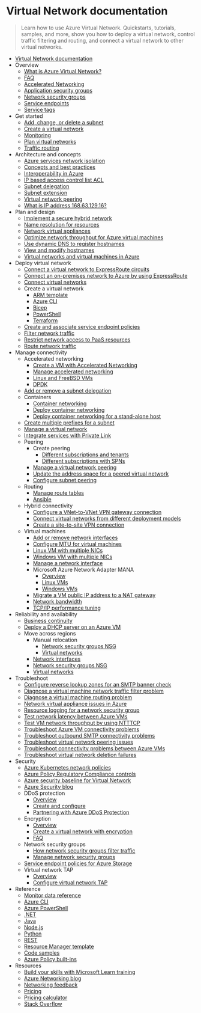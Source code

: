 # Virtual Network documentation
> Learn how to use Azure Virtual Network. Quickstarts, tutorials, samples, and more, show you how to deploy a virtual network, control traffic filtering and routing, and connect a virtual network to other virtual networks.
  - [Virtual Network documentation](https://learn.microsoft.com/en-us/azure/virtual-network/)
  - Overview
    - [What is Azure Virtual Network?](https://learn.microsoft.com/en-us/azure/virtual-network/virtual-networks-overview)
    - [FAQ](https://learn.microsoft.com/en-us/azure/virtual-network/virtual-networks-faq)
    - [Accelerated Networking](https://learn.microsoft.com/en-us/azure/virtual-network/accelerated-networking-overview)
    - [Application security groups](https://learn.microsoft.com/en-us/azure/virtual-network/application-security-groups)
    - [Network security groups](https://learn.microsoft.com/en-us/azure/virtual-network/network-security-groups-overview)
    - [Service endpoints](https://learn.microsoft.com/en-us/azure/virtual-network/virtual-network-service-endpoints-overview)
    - [Service tags](https://learn.microsoft.com/en-us/azure/virtual-network/service-tags-overview)
  - Get started
    - [Add, change, or delete a subnet](https://learn.microsoft.com/en-us/azure/virtual-network/virtual-network-manage-subnet)
    - [Create a virtual network](https://learn.microsoft.com/en-us/azure/virtual-network/quick-create-portal)
    - [Monitoring](https://learn.microsoft.com/en-us/azure/virtual-network/monitor-virtual-network)
    - [Plan virtual networks](https://learn.microsoft.com/en-us/azure/virtual-network/virtual-network-vnet-plan-design-arm)
    - [Traffic routing](https://learn.microsoft.com/en-us/azure/virtual-network/virtual-networks-udr-overview)
  - Architecture and concepts
    - [Azure services network isolation](https://learn.microsoft.com/en-us/azure/virtual-network/vnet-integration-for-azure-services)
    - [Concepts and best practices](https://learn.microsoft.com/en-us/azure/virtual-network/concepts-and-best-practices)
    - [Interoperability in Azure](https://learn.microsoft.com/azure/networking/connectivity-interoperability-control-plane?toc=%2Fazure%2Fvirtual-network%2Ftoc.json)
    - [IP based access control list ACL](https://learn.microsoft.com/en-us/azure/virtual-network/ip-based-access-control-list-overview)
    - [Subnet delegation](https://learn.microsoft.com/en-us/azure/virtual-network/subnet-delegation-overview)
    - [Subnet extension](https://learn.microsoft.com/en-us/azure/virtual-network/subnet-extension)
    - [Virtual network peering](https://learn.microsoft.com/en-us/azure/virtual-network/virtual-network-peering-overview)
    - [What is IP address 168.63.129.16?](https://learn.microsoft.com/en-us/azure/virtual-network/what-is-ip-address-168-63-129-16)
  - Plan and design
    - [Implement a secure hybrid network](https://learn.microsoft.com/azure/architecture/reference-architectures/dmz/secure-vnet-dmz?toc=%2Fazure%2Fvirtual-network%2Ftoc.json&tabs=portal)
    - [Name resolution for resources](https://learn.microsoft.com/en-us/azure/virtual-network/virtual-networks-name-resolution-for-vms-and-role-instances)
    - [Network virtual appliances](https://learn.microsoft.com/en-us/azure/virtual-network/virtual-network-scenario-udr-gw-nva)
    - [Optimize network throughput for Azure virtual machines](https://learn.microsoft.com/en-us/azure/virtual-network/virtual-network-optimize-network-bandwidth)
    - [Use dynamic DNS to register hostnames](https://learn.microsoft.com/en-us/azure/virtual-network/virtual-networks-name-resolution-ddns)
    - [View and modify hostnames](https://learn.microsoft.com/en-us/azure/virtual-network/virtual-networks-viewing-and-modifying-hostnames.yml)
    - [Virtual networks and virtual machines in Azure](https://learn.microsoft.com/en-us/azure/virtual-network/network-overview)
  - Deploy virtual network
    - [Connect a virtual network to ExpressRoute circuits](https://learn.microsoft.com/azure/expressroute/expressroute-howto-linkvnet-portal-resource-manager?toc=%2Fazure%2Fvirtual-network%2Ftoc.json)
    - [Connect an on-premises network to Azure by using ExpressRoute](https://learn.microsoft.com/azure/architecture/reference-architectures/hybrid-networking/expressroute-vpn-failover?toc=%2Fazure%2Fvirtual-network%2Ftoc.json)
    - [Connect virtual networks](https://learn.microsoft.com/en-us/azure/virtual-network/tutorial-connect-virtual-networks)
    - Create a virtual network
      - [ARM template](https://learn.microsoft.com/en-us/azure/virtual-network/quick-create-template)
      - [Azure CLI](https://learn.microsoft.com/en-us/azure/virtual-network/quick-create-cli)
      - [Bicep](https://learn.microsoft.com/en-us/azure/virtual-network/quick-create-bicep)
      - [PowerShell](https://learn.microsoft.com/en-us/azure/virtual-network/quick-create-powershell)
      - [Terraform](https://learn.microsoft.com/en-us/azure/virtual-network/quick-create-terraform)
    - [Create and associate service endpoint policies](https://learn.microsoft.com/en-us/azure/virtual-network/virtual-network-service-endpoint-policies)
    - [Filter network traffic](https://learn.microsoft.com/en-us/azure/virtual-network/tutorial-filter-network-traffic)
    - [Restrict network access to PaaS resources](https://learn.microsoft.com/en-us/azure/virtual-network/tutorial-restrict-network-access-to-resources)
    - [Route network traffic](https://learn.microsoft.com/en-us/azure/virtual-network/tutorial-create-route-table)
  - Manage connectivity
    - Accelerated networking
      - [Create a VM with Accelerated Networking](https://learn.microsoft.com/en-us/azure/virtual-network/create-virtual-machine-accelerated-networking)
      - [Manage accelerated networking](https://learn.microsoft.com/en-us/azure/virtual-network/manage-accelerated-networking)
      - [Linux and FreeBSD VMs](https://learn.microsoft.com/en-us/azure/virtual-network/accelerated-networking-how-it-works)
      - [DPDK](https://learn.microsoft.com/en-us/azure/virtual-network/setup-dpdk)
    - [Add or remove a subnet delegation](https://learn.microsoft.com/en-us/azure/virtual-network/manage-subnet-delegation)
    - Containers
      - [Container networking](https://learn.microsoft.com/en-us/azure/virtual-network/container-networking-overview)
      - [Deploy container networking](https://learn.microsoft.com/en-us/azure/virtual-network/deploy-container-networking)
      - [Deploy container networking for a stand-alone host](https://learn.microsoft.com/en-us/azure/virtual-network/deploy-container-networking-docker-linux)
    - [Create multiple prefixes for a subnet](https://learn.microsoft.com/en-us/azure/virtual-network/how-to-multiple-prefixes-subnet)
    - [Manage a virtual network](https://learn.microsoft.com/en-us/azure/virtual-network/manage-virtual-network.yml)
    - [Integrate services with Private Link](https://learn.microsoft.com/azure/private-link/private-link-overview?toc=%2Fazure%2Fvirtual-network%2Ftoc.json)
    - Peering
      - Create peering
        - [Different subscriptions and tenants](https://learn.microsoft.com/en-us/azure/virtual-network/create-peering-different-subscriptions)
        - [Different subscriptions with SPNs](https://learn.microsoft.com/en-us/azure/virtual-network/create-peering-different-subscriptions-service-principal)
      - [Manage a virtual network peering](https://learn.microsoft.com/en-us/azure/virtual-network/virtual-network-manage-peering)
      - [Update the address space for a peered virtual network](https://learn.microsoft.com/en-us/azure/virtual-network/update-virtual-network-peering-address-space.yml)
      - [Configure subnet peering](https://learn.microsoft.com/en-us/azure/virtual-network/how-to-configure-subnet-peering)
    - Routing
      - [Manage route tables](https://learn.microsoft.com/en-us/azure/virtual-network/manage-route-table.yml)
      - [Ansible](https://learn.microsoft.com/azure/developer/ansible/route-table-configure?toc=%2Fazure%2Fvirtual-network%2Ftoc.json)
    - Hybrid connectivity
      - [Configure a VNet-to-VNet VPN gateway connection](https://learn.microsoft.com/azure/vpn-gateway/vpn-gateway-vnet-vnet-rm-ps?toc=%2Fazure%2Fvirtual-network%2Ftoc.json)
      - [Connect virtual networks from different deployment models](https://learn.microsoft.com/azure/vpn-gateway/vpn-gateway-connect-different-deployment-models-portal?toc=%2Fazure%2Fvirtual-network%2Ftoc.json)
      - [Create a site-to-site VPN connection](https://learn.microsoft.com/azure/vpn-gateway/tutorial-site-to-site-portal?toc=%2Fazure%2Fvirtual-network%2Ftoc.json)
    - Virtual machines
      - [Add or remove network interfaces](https://learn.microsoft.com/en-us/azure/virtual-network/virtual-network-network-interface-vm.yml)
      - [Configure MTU for virtual machines](https://learn.microsoft.com/en-us/azure/virtual-network/how-to-virtual-machine-mtu)
      - [Linux VM with multiple NICs](https://learn.microsoft.com/azure/virtual-machines/linux/multiple-nics?toc=%2Fazure%2Fvirtual-network%2Ftoc.json)
      - [Windows VM with multiple NICs](https://learn.microsoft.com/azure/virtual-machines/windows/multiple-nics?toc=%2Fazure%2Fvirtual-network%2Ftoc.json)
      - [Manage a network interface](https://learn.microsoft.com/en-us/azure/virtual-network/virtual-network-network-interface)
      - Microsoft Azure Network Adapter MANA
        - [Overview](https://learn.microsoft.com/en-us/azure/virtual-network/accelerated-networking-mana-overview)
        - [Linux VMs](https://learn.microsoft.com/en-us/azure/virtual-network/accelerated-networking-mana-linux)
        - [Windows VMs](https://learn.microsoft.com/en-us/azure/virtual-network/accelerated-networking-mana-windows)
      - [Migrate a VM public IP address to a NAT gateway](https://learn.microsoft.com/azure/nat-gateway/tutorial-migrate-ilip-nat?toc=%2Fazure%2Fvirtual-network%2Ftoc.json)
      - [Network bandwidth](https://learn.microsoft.com/en-us/azure/virtual-network/virtual-machine-network-throughput)
      - [TCP/IP performance tuning](https://learn.microsoft.com/en-us/azure/virtual-network/virtual-network-tcpip-performance-tuning)
  - Reliability and availability
    - [Business continuity](https://learn.microsoft.com/en-us/azure/virtual-network/virtual-network-disaster-recovery-guidance)
    - [Deploy a DHCP server on an Azure VM](https://learn.microsoft.com/en-us/azure/virtual-network/how-to-dhcp-azure)
    - Move across regions
      - Manual relocation
        - [Network security groups NSG](https://learn.microsoft.com/azure/operational-excellence/relocation-virtual-network-nsg?toc=%2Fazure%2Fvirtual-network%2Ftoc.json&tabs=azure-portal)
        - [Virtual networks](https://learn.microsoft.com/azure/operational-excellence/relocation-virtual-network?toc=%2Fazure%2Fvirtual-network%2Ftoc.json&tabs=azure-portal)
      - [Network interfaces](https://learn.microsoft.com/azure/resource-mover/tutorial-move-region-virtual-machines?toc=%2Fazure%2Fvirtual-network%2Ftoc.json)
      - [Network security groups NSG](https://learn.microsoft.com/azure/resource-mover/tutorial-move-region-virtual-machines?toc=%2Fazure%2Fvirtual-network%2Ftoc.json)
      - [Virtual networks](https://learn.microsoft.com/azure/resource-mover/tutorial-move-region-virtual-machines?toc=%2Fazure%2Fvirtual-network%2Ftoc.json)
  - Troubleshoot
    - [Configure reverse lookup zones for an SMTP banner check](https://learn.microsoft.com/en-us/azure/virtual-network/create-ptr-for-smtp-service)
    - [Diagnose a virtual machine network traffic filter problem](https://learn.microsoft.com/en-us/azure/virtual-network/diagnose-network-traffic-filter-problem)
    - [Diagnose a virtual machine routing problem](https://learn.microsoft.com/en-us/azure/virtual-network/diagnose-network-routing-problem)
    - [Network virtual appliance issues in Azure](https://learn.microsoft.com/en-us/azure/virtual-network/virtual-network-troubleshoot-nva)
    - [Resource logging for a network security group](https://learn.microsoft.com/en-us/azure/virtual-network/virtual-network-nsg-manage-log)
    - [Test network latency between Azure VMs](https://learn.microsoft.com/en-us/azure/virtual-network/virtual-network-test-latency)
    - [Test VM network throughput by using NTTTCP](https://learn.microsoft.com/en-us/azure/virtual-network/virtual-network-bandwidth-testing)
    - [Troubleshoot Azure VM connectivity problems](https://learn.microsoft.com/en-us/azure/virtual-network/troubleshoot-vm-connectivity)
    - [Troubleshoot outbound SMTP connectivity problems](https://learn.microsoft.com/en-us/azure/virtual-network/troubleshoot-outbound-smtp-connectivity)
    - [Troubleshoot virtual network peering issues](https://learn.microsoft.com/en-us/azure/virtual-network/virtual-network-troubleshoot-peering-issues)
    - [Troubleshoot connectivity problems between Azure VMs](https://learn.microsoft.com/en-us/azure/virtual-network/virtual-network-troubleshoot-connectivity-problem-between-vms)
    - [Troubleshoot virtual network deletion failures](https://learn.microsoft.com/en-us/azure/virtual-network/virtual-network-troubleshoot-cannot-delete-vnet)
  - Security
    - [Azure Kubernetes network policies](https://learn.microsoft.com/en-us/azure/virtual-network/kubernetes-network-policies)
    - [Azure Policy Regulatory Compliance controls](https://learn.microsoft.com/en-us/azure/virtual-network/security-controls-policy)
    - [Azure security baseline for Virtual Network](https://learn.microsoft.com/security/benchmark/azure/baselines/virtual-network-security-baseline?toc=%2Fazure%2Fvirtual-network%2Ftoc.json)
    - [Azure Security blog](https://techcommunity.microsoft.com/category/azure-network-security/blog/azurenetworksecurityblog)
    - DDoS protection
      - [Overview](https://learn.microsoft.com/azure/ddos-protection/ddos-protection-overview?toc=%2Fazure%2Fvirtual-network%2Ftoc.json)
      - [Create and configure](https://learn.microsoft.com/azure/ddos-protection/manage-ddos-protection?toc=%2Fazure%2Fvirtual-network%2Ftoc.json)
      - [Partnering with Azure DDoS Protection](https://learn.microsoft.com/azure/ddos-protection/ddos-protection-partner-onboarding?toc=%2Fazure%2Fvirtual-network%2Ftoc.json)
    - Encryption
      - [Overview](https://learn.microsoft.com/en-us/azure/virtual-network/virtual-network-encryption-overview)
      - [Create a virtual network with encryption](https://learn.microsoft.com/en-us/azure/virtual-network/how-to-create-encryption)
      - [FAQ](https://learn.microsoft.com/en-us/azure/virtual-network/virtual-network-encryption-faq.yml)
    - Network security groups
      - [How network security groups filter traffic](https://learn.microsoft.com/en-us/azure/virtual-network/network-security-group-how-it-works)
      - [Manage network security groups](https://learn.microsoft.com/en-us/azure/virtual-network/manage-network-security-group)
    - [Service endpoint policies for Azure Storage](https://learn.microsoft.com/en-us/azure/virtual-network/virtual-network-service-endpoint-policies-overview)
    - Virtual network TAP
      - [Overview](https://learn.microsoft.com/en-us/azure/virtual-network/virtual-network-tap-overview)
      - [Configure virtual network TAP](https://learn.microsoft.com/en-us/azure/virtual-network/tutorial-tap-virtual-network-cli)
  - Reference
    - [Monitor data reference](https://learn.microsoft.com/en-us/azure/virtual-network/monitor-virtual-network-reference)
    - [Azure CLI](https://learn.microsoft.com/cli/azure/azure-cli-reference-for-network)
    - [Azure PowerShell](https://learn.microsoft.com/powershell/module/az.network)
    - [.NET](https://learn.microsoft.com/dotnet/api/overview/azure/virtual-network)
    - [Java](https://learn.microsoft.com/java/api/)
    - [Node.js](https://learn.microsoft.com/javascript/azure)
    - [Python](https://azure.microsoft.com/develop/python/)
    - [REST](https://learn.microsoft.com/rest/api/virtual-network)
    - [Resource Manager template](https://learn.microsoft.com/azure/templates/microsoft.network/allversions)
    - [Code samples](https://azure.microsoft.com/resources/samples/?service=virtual-network)
    - [Azure Policy built-ins](https://learn.microsoft.com/en-us/azure/virtual-network/policy-reference)
  - Resources
    - [Build your skills with Microsoft Learn training](https://learn.microsoft.com/training/browse/)
    - [Azure Networking blog](https://techcommunity.microsoft.com/category/azure/blog/azurenetworkingblog)
    - [Networking feedback](https://feedback.azure.com/d365community/forum/8ae9bf04-8326-ec11-b6e6-000d3a4f0789)
    - [Pricing](https://azure.microsoft.com/pricing/details/virtual-network)
    - [Pricing calculator](https://azure.microsoft.com/pricing/calculator/)
    - [Stack Overflow](https://stackoverflow.com/questions/tagged/azure-virtual-network)
